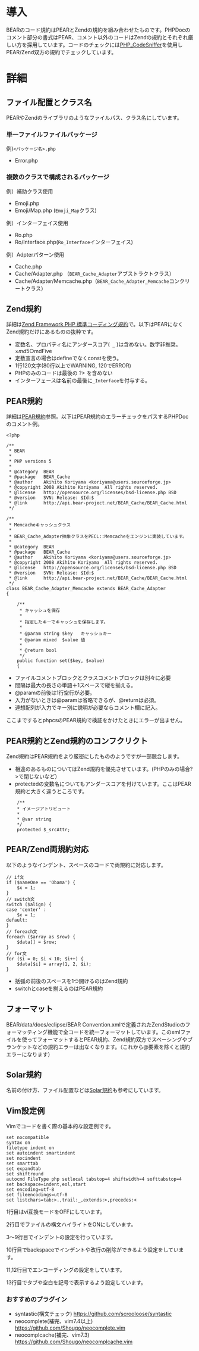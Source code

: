 # 導入 #

BEARのコード規約はPEARとZendの規約を組み合わせたものです。PHPDocのコメント部分の書式はPEAR、コメント以外のコードはZendの規約とそれぞれ厳しい方を採用しています。コードのチェックには[PHP\_CodeSniffer](http://pear.php.net/manual/ja/package.php.php-codesniffer.php)を使用しPEAR/Zend双方の規約でチェックしています。

# 詳細 #
## ファイル配置とクラス名 ##
PEARやZendのライブラリのようなファイルパス、クラス名にしています。

### 単一ファイルファイルパッケージ ###
例)`<パッケージ名>.php`
  * Error.php
### 複数のクラスで構成されるパッケージ ###
例）補助クラス使用
  * Emoji.php
  * Emoji/Map.php (`Emoji_Map`クラス)

例）インターフェイス使用
  * Ro.php
  * Ro/Interface.php(`Ro_Interface`インターフェイス)

例）Adpterパターン使用
  * Cache.php
  * Cache/Adapter.php （`BEAR_Cache_Adapter`アブストラクトクラス）
  * Cache/Adapter/Memcache.php（`BEAR_Cache_Adapter_Memcache`コンクリートクラス）


## Zend規約 ##

詳細は[Zend Framework PHP 標準コーディング規約](http://framework.zend.com/manual/ja/coding-standard.html)で。以下はPEARになくZend規約だけにあるものの抜粋です。

  * 変数名、プロパティ名にアンダースコア(` _` )は含めない。数字非推奨。×$md5 ○$mdFive
  * 定数宣言の場合はdefineでなくconstを使う。
  * 1行120文字(80行以上でWARNING, 120でERROR)
  * PHPのみのコードは最後の ?> を含めない
  * インターフェースは名前の最後に`_Interface`を付与する。

## PEAR規約 ##

詳細は[PEAR規約](http://pear.php.net/manual/ja/standards.php)参照。以下はPEAR規約のエラーチェックをパスするPHPDocのコメント例。
```
<?php

/**
 * BEAR
 * 
 * PHP versions 5
 *
 * @category  BEAR
 * @package   BEAR_Cache
 * @author    Akihito Koriyama <koriyama@users.sourceforge.jp>
 * @copyright 2008 Akihito Koriyama  All rights reserved.
 * @license   http://opensource.org/licenses/bsd-license.php BSD
 * @version   SVN: Release: $Id:$
 * @link      http://api.bear-project.net/BEAR_Cache/BEAR_Cache.html
 */

/**
 * Memcacheキャッシュクラス
 * 
 * BEAR_Cache_Adapter抽象クラスをPECL::Memcacheをエンジンに実装しています。
 * 
 * @category  BEAR
 * @package   BEAR_Cache
 * @author    Akihito Koriyama <koriyama@users.sourceforge.jp>
 * @copyright 2008 Akihito Koriyama  All rights reserved.
 * @license   http://opensource.org/licenses/bsd-license.php BSD
 * @version   SVN: Release: $Id:$
 * @link      http://api.bear-project.net/BEAR_Cache/BEAR_Cache.html
 */
class BEAR_Cache_Adapter_Memcache extends BEAR_Cache_Adapter
{

    /**
     * キャッシュを保存
     *
     * 指定したキーでキャッシュを保存します。
     *
     * @param string $key   キャッシュキー
     * @param mixed  $value 値
     * 
     * @return bool
     */
    public function set($key, $value)
    {
```
  * ファイルコメントブロックとクラスコメントブロックは別々に必要
  * 間隔は最大の長さの単語＋1スペースで縦を揃える。
  * @paramの前後は1行空行が必要。
  * 入力がないときは@paramは省略できるが、@returnは必須。
  * 連想配列が入力でキー別に説明が必要ならコメント欄に記入。

ここまでするとphpcsのPEAR規約で検証をかけたときにエラーが出ません。

## PEAR規約とZend規約のコンフクリクト ##

Zend規約はPEAR規約をより厳密にしたもののようですが一部競合します。

  * 相違のあるものについてはZend規約を優先させています。(PHPのみの場合?>で閉じないなど）
  * protectedの変数名についてもアンダースコアを付けています。ここはPEAR規約と大きく違うところです。
```
    /**
    * イメージアトリビュート
    * 
    * @var string
    */
    protected $_srcAttr;
```

## PEAR/Zend両規約対応 ##

以下のようなインデント、スペースのコードで両規約に対応します。
```
// if文
if ($nameOne == 'Obama') {
    $x = 1;
}
// switch文
switch ($align) {
case 'center' :
    $x = 1;
default:
}
// foreach文
foreach ($array as $row) {
    $data[] = $row;
} 
// for文
for ($i = 0; $i < 10; $i++) {
    $data[$i] = array(1, 2, $i);
}
```
  * 括弧の前後のスペースを1つ開けるのはZend規約
  * switchとcaseを揃えるのはPEAR規約

## フォーマット ##
BEAR/data/docs/eclipse/BEAR Convention.xmlで定義されたZendStudioのフォーマッティング機能で全コードを統一フォーマットしています。このxmlファイルを使ってフォーマットするとPEAR規約、Zend規約双方でスペーシングやブランケットなどの規約エラーは出なくなります。（これから@要素を除くと規約エラーになります）

## Solar規約 ##
名前の付け方、ファイル配置などは[Solar規約](http://solarphp.org/manual:project_standards:naming_conventions)も参考にしています。

## Vim設定例 ##

Vimでコードを書く際の基本的な設定例です。
```
set nocompatible
syntax on
filetype indent on
set autoindent smartindent
set nocindent
set smarttab
set expandtab
set shiftround
autocmd FileType php setlocal tabstop=4 shiftwidth=4 softtabstop=4
set backspace=indent,eol,start
set encoding=utf-8
set fileencodings=utf-8
set listchars=tab:>.,trail:_,extends:>,precedes:<
```

1行目はvi互換モードをOFFにしています。

2行目でファイルの構文ハイライトをONにしています。

3〜9行目でインデントの設定を行っています。

10行目でbackspaceでインデントや改行の削除ができるよう設定をしています。

11,12行目でエンコーディングの設定をしています。

13行目でタブや空白を記号で表示するよう設定しています。

### おすすめのプラグイン ###
  * syntastic(構文チェック) https://github.com/scrooloose/syntastic
  * neocomplete(補完、vim7.4以上) https://github.com/Shougo/neocomplete.vim
  * neocomplcache(補完、vim7.3) https://github.com/Shougo/neocomplcache.vim
